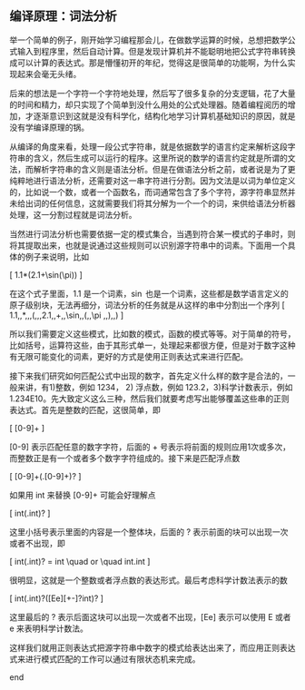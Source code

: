## 编译原理：词法分析

举一个简单的例子，刚开始学习编程那会儿，在做数学运算的时候，总想把数学公式输入到程序里，然后自动计算。但是发现计算机并不能聪明地把公式字符串转换成可以计算的表达式。那是懵懂初开的年纪，觉得这是很简单的功能啊，为什么实现起来会毫无头绪。

后来的想法是一个字符一个字符地处理，然后写了很多复杂的分支逻辑，花了大量的时间和精力，却只实现了个简单到没什么用处的公式处理器。随着编程阅历的增加，才逐渐意识到这就是没有科学化，结构化地学习计算机基础知识的原因，就是没有学编译原理的锅。

从编译的角度来看，处理一段公式字符串，就是依据数学的语言约定来解析这段字符串的含义，然后生成可以运行的程序。这里所说的数学的语言约定就是所谓的文法，而解析字符串的含义则是语法分析。但是在做语法分析之前，或者说是为了更纯粹地进行语法分析，还需要对这一串字符进行分割。因为文法是以词为单位定义的，比如说一个数，或者一个函数名，而词通常包含了多个字符，源字符串显然并未给出词的任何信息，这就需要我们将其分解为一个一个的词，来供给语法分析器处理，这一分割过程就是词法分析。

当然进行词法分析也需要依据一定的模式集合，当遇到符合某一模式的子串时，则将其提取出来，也就是说通过这些规则可以识别源字符串中的词素。下面用一个具体的例子来说明，比如

\[
1.1*(2.1+\sin(\pi))
\]

在这个式子里面，1.1 是一个词素，$\sin$ 也是一个词素，这些都是数学语言定义的原子级别块，无法再细分，词法分析的任务就是从这样的串中分割出一个序列
\[
1.1,\,*\,,\,(\,,\,2.1\,,+\,,\sin,\,(\,,\pi ,\,),\,)
\]

所以我们需要定义这些模式，比如数的模式，函数的模式等等。对于简单的符号，比如括号，运算符这些，由于其形式单一，处理起来都很方便，但是对于数字这种有无限可能变化的词素，更好的方式是使用正则表达式来进行匹配。

接下来我们研究如何匹配公式中出现的数字，首先定义什么样的数字是合法的，一般来讲，有1)整数，例如 1234， 2) 浮点数，例如 123.2，3)科学计数表示，例如 1.234E10。先大致定义这么三种，然后我们就要考虑写出能够覆盖这些串的正则表达式。首先是整数的匹配，这很简单，即

\[
[0-9]+
\]

[0-9] 表示匹配任意的数字字符，后面的 + 号表示将前面的规则应用1次或多次，而整数正是有一个或者多个数字字符组成的。接下来是匹配浮点数

\[
[0-9]+(.[0-9]+)?
\]

如果用 int 来替换 [0-9]+ 可能会好理解点

\[
int(.int)?
\]

这里小括号表示里面的内容是一个整体块，后面的 ? 表示前面的块可以出现一次或者不出现，即

\[
int(.int)? = int \quad or  \quad int.int
\]

很明显，这就是一个整数或者浮点数的表达形式。最后考虑科学计数法表示的数

\[
int(.int)?([Ee][+-]?int)?
\]

这里最后的 ? 表示后面这块可以出现一次或者不出现，[Ee] 表示可以使用 E 或者 e 来表明科学计数法。

这样我们就用正则表达式把源字符串中数字的模式给表达出来了，而应用正则表达式来进行模式匹配的工作可以通过有限状态机来完成。














end
